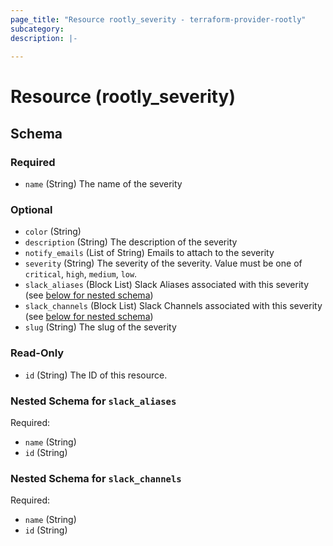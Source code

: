 ```yaml
---
page_title: "Resource rootly_severity - terraform-provider-rootly"
subcategory:
description: |-
    
---
```


# Resource (rootly_severity)



<!-- schema generated by tfplugindocs -->
## Schema

### Required

- `name` (String) The name of the severity

### Optional

- `color` (String)
- `description` (String) The description of the severity
- `notify_emails` (List of String) Emails to attach to the severity
- `severity` (String) The severity of the severity. Value must be one of `critical`, `high`, `medium`, `low`.
- `slack_aliases` (Block List) Slack Aliases associated with this severity (see [below for nested schema](#nestedblock--slack_aliases))
- `slack_channels` (Block List) Slack Channels associated with this severity (see [below for nested schema](#nestedblock--slack_channels))
- `slug` (String) The slug of the severity

### Read-Only

- `id` (String) The ID of this resource.

<a id="nestedblock--slack_aliases"></a>
### Nested Schema for `slack_aliases`

Required:

- `name` (String)
- `id` (String)


<a id="nestedblock--slack_channels"></a>
### Nested Schema for `slack_channels`

Required:

- `name` (String)
- `id` (String)
